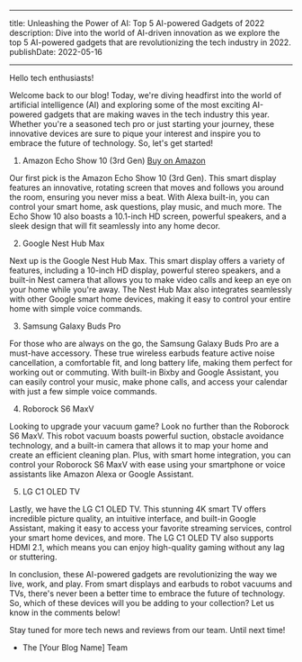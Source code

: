  ---
title: Unleashing the Power of AI: Top 5 AI-powered Gadgets of 2022
description: Dive into the world of AI-driven innovation as we explore the top 5 AI-powered gadgets that are revolutionizing the tech industry in 2022.
publishDate: 2022-05-16

---

Hello tech enthusiasts!

Welcome back to our blog! Today, we're diving headfirst into the world of artificial intelligence (AI) and exploring some of the most exciting AI-powered gadgets that are making waves in the tech industry this year. Whether you're a seasoned tech pro or just starting your journey, these innovative devices are sure to pique your interest and inspire you to embrace the future of technology. So, let's get started!

1. Amazon Echo Show 10 (3rd Gen) [Buy on Amazon](https://amzn.to/3LwE0Fc)

Our first pick is the Amazon Echo Show 10 (3rd Gen). This smart display features an innovative, rotating screen that moves and follows you around the room, ensuring you never miss a beat. With Alexa built-in, you can control your smart home, ask questions, play music, and much more. The Echo Show 10 also boasts a 10.1-inch HD screen, powerful speakers, and a sleek design that will fit seamlessly into any home decor.

2. Google Nest Hub Max

Next up is the Google Nest Hub Max. This smart display offers a variety of features, including a 10-inch HD display, powerful stereo speakers, and a built-in Nest camera that allows you to make video calls and keep an eye on your home while you're away. The Nest Hub Max also integrates seamlessly with other Google smart home devices, making it easy to control your entire home with simple voice commands.

3. Samsung Galaxy Buds Pro

For those who are always on the go, the Samsung Galaxy Buds Pro are a must-have accessory. These true wireless earbuds feature active noise cancellation, a comfortable fit, and long battery life, making them perfect for working out or commuting. With built-in Bixby and Google Assistant, you can easily control your music, make phone calls, and access your calendar with just a few simple voice commands.

4. Roborock S6 MaxV

Looking to upgrade your vacuum game? Look no further than the Roborock S6 MaxV. This robot vacuum boasts powerful suction, obstacle avoidance technology, and a built-in camera that allows it to map your home and create an efficient cleaning plan. Plus, with smart home integration, you can control your Roborock S6 MaxV with ease using your smartphone or voice assistants like Amazon Alexa or Google Assistant.

5. LG C1 OLED TV

Lastly, we have the LG C1 OLED TV. This stunning 4K smart TV offers incredible picture quality, an intuitive interface, and built-in Google Assistant, making it easy to access your favorite streaming services, control your smart home devices, and more. The LG C1 OLED TV also supports HDMI 2.1, which means you can enjoy high-quality gaming without any lag or stuttering.

In conclusion, these AI-powered gadgets are revolutionizing the way we live, work, and play. From smart displays and earbuds to robot vacuums and TVs, there's never been a better time to embrace the future of technology. So, which of these devices will you be adding to your collection? Let us know in the comments below!

Stay tuned for more tech news and reviews from our team. Until next time!

- The [Your Blog Name] Team